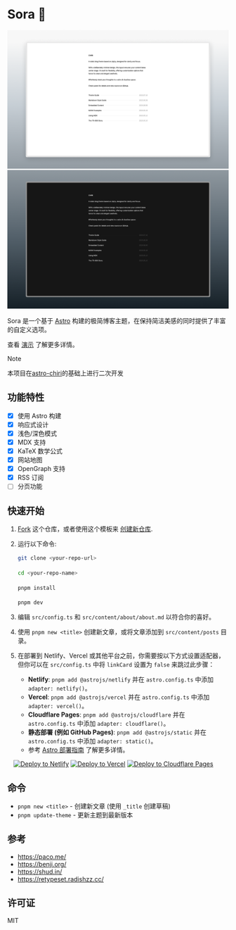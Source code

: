 # Sora 🌌

![screenshot-light](public/screenshots/screenshot-light.png)
![screenshot-dark](public/screenshots/screenshot-dark.png)

Sora 是一个基于 [Astro](https://astro.build) 构建的极简博客主题，在保持简洁美感的同时提供了丰富的自定义选项。

查看 [演示](https://astro-sora.netlify.app/) 了解更多详情。

> [!NOTE]
> 本项目在[astro-chiri](https://github.com/the3ash/astro-chiri)的基础上进行二次开发

## 功能特性

- [x] 使用 Astro 构建
- [x] 响应式设计
- [x] 浅色/深色模式
- [x] MDX 支持
- [x] KaTeX 数学公式
- [x] 网站地图
- [x] OpenGraph 支持
- [x] RSS 订阅
- [ ] 分页功能

## 快速开始

1. [Fork](https://github.com/BaoPaper/astro-sora/fork) 这个仓库，或者使用这个模板来 [创建新仓库](https://github.com/new?template_name=astro-sora&template_owner=BaoPaper).

2. 运行以下命令:

   ```bash
   git clone <your-repo-url>

   cd <your-repo-name>

   pnpm install

   pnpm dev
   ```

3. 编辑 `src/config.ts` 和 `src/content/about/about.md` 以符合你的喜好。

4. 使用 `pnpm new <title>` 创建新文章，或将文章添加到 `src/content/posts` 目录。

5. 在部署到 Netlify、Vercel 或其他平台之前，你需要按以下方式设置适配器，但你可以在 `src/config.ts` 中将 `linkCard` 设置为 `false` 来跳过此步骤：
   - **Netlify**: `pnpm add @astrojs/netlify` 并在 `astro.config.ts` 中添加 `adapter: netlify()`。
   - **Vercel**: `pnpm add @astrojs/vercel` 并在 `astro.config.ts` 中添加 `adapter: vercel()`。
   - **Cloudflare Pages**: `pnpm add @astrojs/cloudflare` 并在 `astro.config.ts` 中添加 `adapter: cloudflare()`。
   - **静态部署 (例如 GitHub Pages)**: `pnpm add @astrojs/static` 并在 `astro.config.ts` 中添加 `adapter: static()`。
   - 参考 [Astro 部署指南](https://docs.astro.build/en/guides/deploy/) 了解更多详情。

&emsp;[![Deploy to Netlify](https://www.netlify.com/img/deploy/button.svg)](https://app.netlify.com/start) [![Deploy to Vercel](https://vercel.com/button)](https://vercel.com/new) [![Deploy to Cloudflare Pages](https://deploy.workers.cloudflare.com/button)](https://pages.cloudflare.com/start)

## 命令

- `pnpm new <title>` - 创建新文章 (使用 `_title` 创建草稿)
- `pnpm update-theme` - 更新主题到最新版本

## 参考

- https://paco.me/
- https://benji.org/
- https://shud.in/
- https://retypeset.radishzz.cc/

## 许可证

MIT
